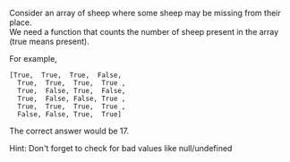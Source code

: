 

Consider an array of sheep where some sheep may be missing from their place.  
We need a function that counts the number of sheep present in the array (true means present).

For example,
```
[True,  True,  True,  False,
  True,  True,  True,  True ,
  True,  False, True,  False,
  True,  False, False, True ,
  True,  True,  True,  True ,
  False, False, True,  True]
  ```
The correct answer would be 17.

Hint: Don't forget to check for bad values like null/undefined
